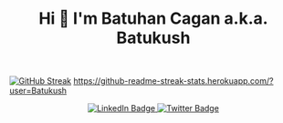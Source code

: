 <h1 align="center"> Hi 👋 I'm Batuhan Cagan a.k.a. Batukush </h1>
<br>
<div align="center">
  <a href="https://github.com/BatuhanCagan">
</div>

  [![GitHub Streak](http://github-readme-streak-stats.herokuapp.com?user=Batukush&theme=python-dark&mode=weekly)](https://git.io/streak-stats)
  https://github-readme-streak-stats.herokuapp.com/?user=Batukush

  <div id="badges" align = "center">
  <a href="[your-linkedin-URL](https://www.linkedin.com/in/batuhan-cagan/)">
    <img src="https://img.shields.io/badge/LinkedIn-blue?style=for-the-badge&logo=linkedin&logoColor=white" alt="LinkedIn Badge"/>
  </a>
  <a href="[your-twitter-URL](https://twitter.com/just_batu)">
    <img src="https://img.shields.io/badge/Twitter-blue?style=for-the-badge&logo=twitter&logoColor=white" alt="Twitter Badge"/>
  </a>
</div>
